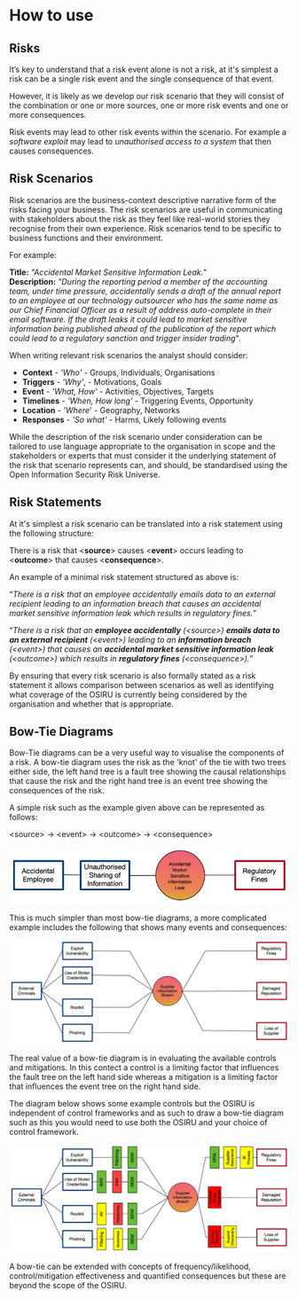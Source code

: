 # How to use 

## Risks

It’s key to understand that a risk event alone is not a risk, at it's simplest a risk can be a single risk event and the single consequence of that event.

However, it is likely as we develop our risk scenario that they will consist of the combination or one or more sources, one or more risk events and one or more consequences. 

Risk events may lead to other risk events within the scenario. For example a *software exploit* may lead to *unauthorised access to a system* that then causes consequences.

## Risk Scenarios

Risk scenarios are the business-context descriptive narrative form of the risks facing your business. The risk scenarios are useful in communicating with stakeholders about the risk as they feel like real-world stories they recognise from their own experience. Risk scenarios tend to be specific to business functions and their environment.

For example:

**Title:** *"Accidental Market Sensitive Information Leak.*"  
**Description:** *"During the reporting period a member of the accounting team, under time pressure, accidentally sends a draft of the annual report to an employee at our technology outsourcer who has the same name as our Chief Financial Officer as a result of address auto-complete in their email software. If the draft leaks it could lead to market sensitive information being published ahead of the publication of the report which could lead to a regulatory sanction and trigger insider trading*".

When writing relevant risk scenarios the analyst should consider:

* **Context** - *'Who'* - Groups, Individuals, Organisations
* **Triggers** - *'Why'*, - Motivations, Goals
* **Event** - *'What, How'* - Activities, Objectives, Targets
* **Timelines** - *'When, How long'* - Triggering Events, Opportunity
* **Location** - *'Where*' - Geography, Networks
* **Responses** - *'So what'* - Harms, Likely following events

While the description of the risk scenario under consideration can be tailored to use language appropriate to the organisation in scope and the stakeholders or experts that must consider it the underlying statement of the risk that scenario represents can, and should, be standardised using the Open Information Security Risk Universe.

## Risk Statements

At it's simplest a risk scenario can be translated into a risk statement using the following structure:

There is a risk that \<**source**> causes \<**event**> occurs leading to \<**outcome**> that causes \<**consequence**>.

An example of a minimal risk statement structured as above is:

“*There is a risk that an employee accidentally emails data to an external recipient leading to an information breach that causes an accidental market sensitive information leak which results in regulatory fines.*”

“*There is a risk that an **employee accidentally** (\<source>)  **emails data to an external recipient** (\<event>) leading to an **information breach** (\<event>) that causes an **accidental market sensitive information leak** (\<outcome>) which results in **regulatory fines** (\<consequence>).*”

By ensuring that every risk scenario is also formally stated as a risk statement it allows comparison between scenarios as well as identifying what coverage of the OSIRU is currently being considered by the organisation and whether that is appropriate.

## Bow-Tie Diagrams

Bow-Tie diagrams can be a very useful way to visualise the components of a risk. A bow-tie diagram uses the risk as the 'knot' of the tie with two trees either side, the left hand tree is a fault tree showing the causal relationships that cause the risk and the right hand tree is an event tree showing the consequences of the risk. 

A simple risk such as the example given above can be represented as follows:

\<source> -> \<event> -> \<outcome> -> \<consequence>

![](basic-bowtie.jpg)

This is much simpler than most bow-tie diagrams, a more complicated example includes the following that shows many events and consequences:

![](complicated-bowtie.jpg)

The real value of a bow-tie diagram is in evaluating the available controls and mitigations. In this contect a control is a limiting factor that influences the fault tree on the left hand side whereas a mitigation is a limiting factor that influences the event tree on the right hand side.

The diagram below shows some example controls but the OSIRU is independent of control frameworks and as such to draw a bow-tie diagram such as this you would need to use both the OSIRU and your choice of control framework.

![](control-bowtie.jpg)

A bow-tie can be extended with concepts of frequency/likelihood, control/mitigation effectiveness and quantified consequences but these are beyond the scope of the OSIRU.